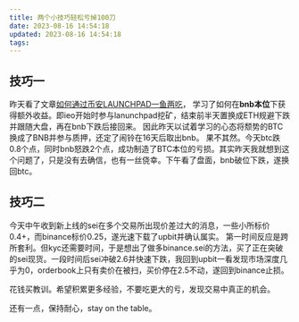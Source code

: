 ```yaml
---
title: 两个小技巧轻松亏掉100刀
date: 2023-08-16 14:54:18
updated: 2023-08-16 14:54:18
tags:
---
```


## 技巧一
昨天看了文章[如何通过币安LAUNCHPAD一鱼两吃](https://mirror.xyz/sunlc.eth/nYTAJVw4FFXRe_4IRD1RtArnjmjtS6rBfHdf_rTb7Y4)， 学习了如何在**bnb本位**下获得额外收益。即ieo开始时参与lanunchpad挖矿，结束前半天置换成ETH规避下跌并跟随大盘，再在bnb下跌后接回来。
因此昨天以试着学习的心态将颓势的BTC换成了BNB并参与质押，还定了闹铃在16天后取出bnb。
果不其然。今天btc跌0.8个点，同时bnb怒跌2个点，成功制造了BTC本位的亏损。其实昨天我就想到这个问题了，只是没有去确信，也有一丝侥幸。下午看了盘面，bnb破位下跌，遂换回btc。

## 技巧二
今天中午收到新上线的sei在多个交易所出现价差过大的消息，一些小所标价0.4+，而binance标价0.25，遂光速下载了upbit并确认属实。
第一时间反应是跨所套利。但kyc还需要时间，于是想出了做多binance.sei的方法，买了正在突破的sei现货。一段时间后sei冲破2.6并快速下跌，我回到upbit一看发现市场深度几乎为0，orderbook上只有卖价在被扫，买价停在2.5不动，遂回到binance止损。

花钱买教训。希望积累更多经验，不要吃更大的亏，发现交易中真正的机会。

还有一点，保持耐心，stay on the table。
